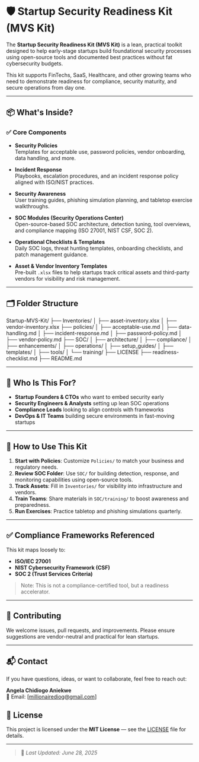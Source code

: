 # 🛡️ Startup Security Readiness Kit (MVS Kit)

The **Startup Security Readiness Kit (MVS Kit)** is a lean, practical toolkit designed to help early-stage startups build foundational security processes using open-source tools and documented best practices without fat cybersecurity budgets.

This kit supports FinTechs, SaaS, Healthcare, and other growing teams who need to demonstrate readiness for compliance, security maturity, and secure operations from day one.

---

## 📦 What's Inside?

### ✅ Core Components

- **Security Policies**  
  Templates for acceptable use, password policies, vendor onboarding, data handling, and more.

- **Incident Response**  
  Playbooks, escalation procedures, and an incident response policy aligned with ISO/NIST practices.

- **Security Awareness**  
  User training guides, phishing simulation planning, and tabletop exercise walkthroughs.

- **SOC Modules (Security Operations Center)**  
  Open-source-based SOC architecture, detection tuning, tool overviews, and compliance mapping (ISO 27001, NIST CSF, SOC 2).

- **Operational Checklists & Templates**  
  Daily SOC logs, threat hunting templates, onboarding checklists, and patch management guidance.

- **Asset & Vendor Inventory Templates**  
  Pre-built `.xlsx` files to help startups track critical assets and third-party vendors for visibility and risk management.

---

## 🗂️ Folder Structure
Startup-MVS-Kit/
├── Inventories/
│ ├── asset-inventory.xlsx
│ ├── vendor-inventory.xlsx
├── policies/
│ ├── acceptable-use.md
│ ├── data-handling.md
│ ├── incident-response.md
│ ├── password-policy.md
│ ├── vendor-policy.md
├── SOC/
│ ├── architecture/
│ ├── compliance/
│ ├── enhancements/
│ ├── operations/
│ ├── setup_guides/
│ ├── templates/
│ ├── tools/
│ └── training/
├── LICENSE
├── readiness-checklist.md
├── README.md


---

## 🚀 Who Is This For?

- **Startup Founders & CTOs** who want to embed security early
- **Security Engineers & Analysts** setting up lean SOC operations
- **Compliance Leads** looking to align controls with frameworks
- **DevOps & IT Teams** building secure environments in fast-moving startups

---

## 📌 How to Use This Kit

1. **Start with Policies**: Customize `Policies/` to match your business and regulatory needs.  
2. **Review SOC Folder**: Use `SOC/` for building detection, response, and monitoring capabilities using open-source tools.  
3. **Track Assets**: Fill in `Inventories/` for visibility into infrastructure and vendors.  
4. **Train Teams**: Share materials in `SOC/training/` to boost awareness and preparedness.  
5. **Run Exercises**: Practice tabletop and phishing simulations quarterly.  

---

## ✅ Compliance Frameworks Referenced

This kit maps loosely to:
- **ISO/IEC 27001**
- **NIST Cybersecurity Framework (CSF)**
- **SOC 2 (Trust Services Criteria)**

> Note: This is not a compliance-certified tool, but a readiness accelerator.

---

## 🤝 Contributing

We welcome issues, pull requests, and improvements. Please ensure suggestions are vendor-neutral and practical for lean startups.

---

## 📬 Contact

If you have questions, ideas, or want to collaborate, feel free to reach out:

**Angela Chidiogo Aniekwe**  
📧 Email: [millionairediog@gmail.com]


## 📄 License

This project is licensed under the **MIT License** — see the [LICENSE](LICENSE) file for details.

---

> 🔄 _Last Updated: June 28, 2025_


